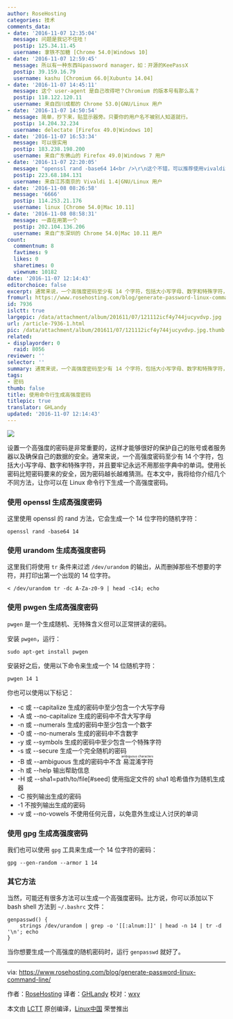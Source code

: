 ```yaml
---
author: RoseHosting
categories: 技术
comments_data:
- date: '2016-11-07 12:35:04'
  message: 问题是我记不住哇！
  postip: 125.34.11.45
  username: 拿铁不加糖 [Chrome 54.0|Windows 10]
- date: '2016-11-07 12:59:45'
  message: 所以有一种东西叫password manager，如：开源的KeePassX
  postip: 39.159.16.79
  username: kashu [Chromium 66.0|Xubuntu 14.04]
- date: '2016-11-07 14:45:11'
  message: 这个 user-agent 是自己改得吧？Chromium 的版本号有那么高？
  postip: 118.122.120.11
  username: 来自四川成都的 Chrome 53.0|GNU/Linux 用户
- date: '2016-11-07 14:50:54'
  message: 简单，抄下来，贴显示器旁。只要你的用户名不被别人知道就行。
  postip: 14.204.32.234
  username: delectate [Firefox 49.0|Windows 10]
- date: '2016-11-07 16:53:34'
  message: 可以很实用
  postip: 183.238.198.200
  username: 来自广东佛山的 Firefox 49.0|Windows 7 用户
- date: '2016-11-07 22:20:05'
  message: "openssl rand -base64 14<br />\r\n这个不错，可以推荐使用vivaldi笔记功能，这样常用的密码可以记在旁边，如果你怕别人看到，可以使用密码管理器保存起来"
  postip: 223.68.184.131
  username: 来自江苏南京的 Vivaldi 1.4|GNU/Linux 用户
- date: '2016-11-08 08:26:58'
  message: '6666'
  postip: 114.253.21.176
  username: linux [Chrome 54.0|Mac 10.11]
- date: '2016-11-08 08:58:31'
  message: 一直在用第一个
  postip: 202.104.136.206
  username: 来自广东深圳的 Chrome 54.0|Mac 10.11 用户
count:
  commentnum: 8
  favtimes: 9
  likes: 0
  sharetimes: 0
  viewnum: 10182
date: '2016-11-07 12:14:43'
editorchoice: false
excerpt: 通常来说，一个高强度密码至少有 14 个字符，包括大小写字母、数字和特殊字符，并且要牢记永远不用那些字典中的单词。
fromurl: https://www.rosehosting.com/blog/generate-password-linux-command-line/
id: 7936
islctt: true
largepic: /data/attachment/album/201611/07/121112icf4y744jucyvdvp.jpg
url: /article-7936-1.html
pic: /data/attachment/album/201611/07/121112icf4y744jucyvdvp.jpg.thumb.jpg
related:
- displayorder: 0
  raid: 8056
reviewer: ''
selector: ''
summary: 通常来说，一个高强度密码至少有 14 个字符，包括大小写字母、数字和特殊字符，并且要牢记永远不用那些字典中的单词。
tags:
- 密码
thumb: false
title: 使用命令行生成高强度密码
titlepic: true
translator: GHLandy
updated: '2016-11-07 12:14:43'
---
```


![](/data/attachment/album/201611/07/121112icf4y744jucyvdvp.jpg)


设置一个高强度的密码是非常重要的，这样才能够很好的保护自己的账号或者服务器以及确保自己的数据的安全。通常来说，一个高强度密码至少有 14 个字符，包括大小写字母、数字和特殊字符，并且要牢记永远不用那些字典中的单词。使用长密码比短密码要来的安全，因为密码越长越难猜测。在本文中，我将给你介绍几个不同方法，让你可以在 Linux 命令行下生成一个高强度密码。


### 使用 openssl 生成高强度密码


这里使用 openssl 的 rand 方法，它会生成一个 14 位字符的随机字符：



```
openssl rand -base64 14

```

### 使用 urandom 生成高强度密码


这里我们将使用 `tr` 条件来过滤 `/dev/urandom` 的输出，从而删掉那些不想要的字符，并打印出第一个出现的 14 位字符。



```
< /dev/urandom tr -dc A-Za-z0-9 | head -c14; echo

```

### 使用 pwgen 生成高强度密码


`pwgen` 是一个生成随机、无特殊含义但可以正常拼读的密码。


安装 `pwgen`，运行：



```
sudo apt-get install pwgen

```

安装好之后，使用以下命令来生成一个 14 位随机字符：



```
pwgen 14 1

```

你也可以使用以下标记：


* -c 或 --capitalize 生成的密码中至少包含一个大写字母
* -A 或 --no-capitalize 生成的密码中不含大写字母
* -n 或 --numerals 生成的密码中至少包含一个数字
* -0 或 --no-numerals 生成的密码中不含数字
* -y 或 --symbols 生成的密码中至少包含一个特殊字符
* -s 或 --secure 生成一个完全随机的密码
* -B 或 --ambiguous 生成的密码中不含<ruby> 易混淆字符 <rp>  （ </rp> <rt>  ambiguous characters </rt> <rp>  ） </rp></ruby>
* -h 或 --help 输出帮助信息
* -H 或 --sha1=path/to/file[#seed] 使用指定文件的 sha1 哈希值作为随机生成器
* -C 按列输出生成的密码
* -1 不按列输出生成的密码
* -v 或 --no-vowels 不使用任何元音，以免意外生成让人讨厌的单词


### 使用 gpg 生成高强度密码


我们也可以使用 `gpg` 工具来生成一个 14 位字符的密码：



```
gpg --gen-random --armor 1 14

```

### 其它方法


当然，可能还有很多方法可以生成一个高强度密码。比方说，你可以添加以下 bash shell 方法到 `~/.bashrc` 文件：



```
genpasswd() { 
    strings /dev/urandom | grep -o '[[:alnum:]]' | head -n 14 | tr -d '\n'; echo
}

```

当你想要生成一个高强度的随机密码时，运行 `genpasswd` 就好了。




---


via: <https://www.rosehosting.com/blog/generate-password-linux-command-line/>


作者：[RoseHosting](www.rosehosting.com) 译者：[GHLandy](https://github.com/GHLandy) 校对：[wxy](https://github.com/wxy)


本文由 [LCTT](https://github.com/LCTT/TranslateProject) 原创编译，[Linux中国](https://linux.cn/) 荣誉推出